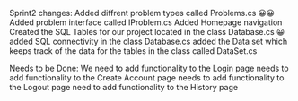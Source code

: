 Sprint2 changes: 
Added diffrent problem types called Problems.cs 😀😀 
Added problem interface called IProblem.cs 
Added Homepage navigation
Created the SQL Tables for our project located in the class Database.cs 😀 
added SQL connectivity in the class Database.cs
added the Data set which keeps track of the data for the tables in the class called DataSet.cs

Needs to be Done:
We need to add functionality to the Login page
needs to add functionality to the Create Account page
needs to add functionality to the Logout page
need to add functionality to the History page

